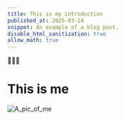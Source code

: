 ```yaml
---
title: This is my introduction
published_at: 2025-03-24
snippet: An example of a blog post.
disable_html_sanitization: true
allow_math: true
---
```


🚀🚀🚀

# This is me

![A_pic_of_me](me/iungro.jpg)


